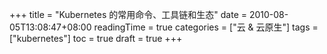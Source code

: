 +++
title = "Kubernetes 的常用命令、工具链和生态"
date = 2010-08-05T13:08:47+08:00
readingTime = true
categories = ["云 & 云原生"]
tags = ["kubernetes"]
toc = true
draft = true
+++
